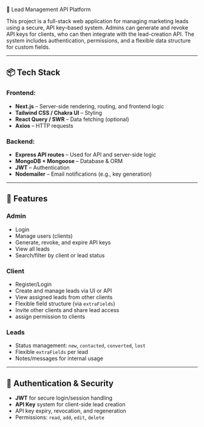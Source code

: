  🧩 Lead Management API Platform

This project is a full-stack web application for managing marketing leads using a secure, API key–based system. Admins can generate and revoke API keys for clients, who can then integrate with the lead-creation API. The system includes authentication, permissions, and a flexible data structure for custom fields.

---

## 📦 Tech Stack

### Frontend:
- **Next.js** – Server-side rendering, routing, and frontend logic
- **Tailwind CSS / Chakra UI** – Styling
- **React Query / SWR** – Data fetching (optional)
- **Axios** – HTTP requests

### Backend:
- **Express API routes** – Used for API and server-side logic
- **MongoDB + Mongoose** – Database & ORM
- **JWT** – Authentication
- **Nodemailer** – Email notifications (e.g., key generation)

---

## 🧩 Features

### Admin
- Login
- Manage users (clients)
- Generate, revoke, and expire API keys
- View all leads
- Search/filter by client or lead status

### Client
- Register/Login
- Create and manage leads via UI or API
- View assigned leads from other clients
- Flexible field structure (via `extraFields`)
- Invite other clients and share lead access
- assign permission to clients

### Leads
- Status management: `new`, `contacted`, `converted`, `lost`
- Flexible `extraFields` per lead
- Notes/messages for internal usage

---

## 🔐 Authentication & Security

- **JWT** for secure login/session handling
- **API Key** system for client-side lead creation
- API key expiry, revocation, and regeneration
- Permissions: `read`, `add`, `edit`, `delete`
